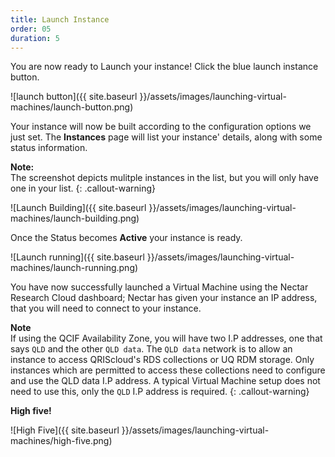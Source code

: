 ```yaml
---
title: Launch Instance
order: 05
duration: 5
---
```


You are now ready to Launch your instance! Click the blue launch instance button.

![launch button]({{ site.baseurl }}/assets/images/launching-virtual-machines/launch-button.png)

Your instance will now be built according to the configuration options we just set. The **Instances** page will list your instance' details, along with some status information.

**Note:**  
The screenshot depicts mulitple instances in the list, but you will only have one in your list.
{: .callout-warning}

![Launch Building]({{ site.baseurl }}/assets/images/launching-virtual-machines/launch-building.png)



Once the Status becomes **Active** your instance is ready.

![Launch running]({{ site.baseurl }}/assets/images/launching-virtual-machines/launch-running.png)



You have now successfully launched a Virtual Machine using the Nectar Research Cloud dashboard; Nectar has given your instance an IP address, that you will need to connect to your instance. 

**Note**  
If using the QCIF Availability Zone, you will have two I.P addresses, one that says `QLD` and the other `QLD data`. The `QLD data` network is to allow an instance to access QRIScloud's RDS collections or UQ RDM storage. Only instances which are permitted to access these collections need to configure and use the QLD data I.P address. A typical Virtual Machine setup does not need to use this, only the `QLD` I.P address is required.
{: .callout-warning}

**High five!**

![High Five]({{ site.baseurl }}/assets/images/launching-virtual-machines/high-five.png)


